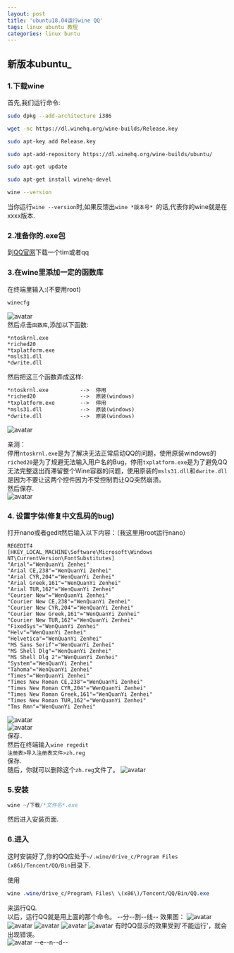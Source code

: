 ```yaml
---
layout: post
title: 'ubuntu18.04运行wine QQ'
tags: linux ubuntu 教程
categories: linux buntu
---
```


新版本ubuntu_
---

### 1.下载wine
首先,我们运行命令:
```bash
sudo dpkg --add-architecture i386
```
```bash
wget -nc https://dl.winehq.org/wine-builds/Release.key
```
```bash
sudo apt-key add Release.key
```
```bash
sudo apt-add-repository https://dl.winehq.org/wine-builds/ubuntu/
```
```bash
sudo apt-get update
```
```bash
sudo apt-get install winehq-devel
```
```bash
wine --version
```
当你运行`wine --version`时,如果反馈出`wine *版本号* `的话,代表你的wine就是在xxxx版本.  
  
### 2.准备你的.exe包
到[QQ官网](https://im.qq.com)下载一个tim或者qq
### 3.在wine里添加一定的函数库
在终端里输入:(不要用root)
```bash
winecfg
```
![avatar](https://coding.net/u/SunbossRS/p/GotBlogDowner/git/raw/master/img/RunQQonUbuntu18.04/01.png)  
然后点击`函数库`,添加以下函数:
```WindowsRun
*ntoskrnl.exe
*riched20
*txplatform.exe
*msls31.dll
*dwrite.dll
```
然后把这三个函数弄成这样:  
```default
*ntoskrnl.exe          -->  停用
*riched20              -->  原装(windows)
*txplatform.exe        -->  停用
*msls31.dll            -->  原装(windows)
*dwrite.dll            -->  原装(windows)
```
![avatar](https://coding.net/u/SunbossRS/p/GotBlogDowner/git/raw/master/img/RunQQonUbuntu18.04/02.png)  
  
亲测：  
停用`ntoskrnl.exe`是为了解决无法正常启动QQ的问题，使用原装windows的`riched20`是为了规避无法输入用户名的Bug，停用`txplatform.exe`是为了避免QQ无法完整退出而滞留整个Wine容器的问题，使用原装的`msls31.dll`和`dwrite.dll`是因为不要让这两个控件因为不受控制而让QQ突然崩溃。  
然后保存.  
![avatar](https://coding.net/u/SunbossRS/p/GotBlogDowner/git/raw/master/img/RunQQonUbuntu18.04/03.png)  
### 4. 设置字体(修复中文乱码的bug)
打开nano或者gedit然后输入以下内容：（我这里用root运行nano）
```reg
REGEDIT4
[HKEY_LOCAL_MACHINE\Software\Microsoft\Windows NT\CurrentVersion\FontSubstitutes]
"Arial"="WenQuanYi Zenhei"
"Arial CE,238"="WenQuanYi Zenhei"
"Arial CYR,204"="WenQuanYi Zenhei"
"Arial Greek,161"="WenQuanYi Zenhei"
"Arial TUR,162"="WenQuanYi Zenhei"
"Courier New"="WenQuanYi Zenhei"
"Courier New CE,238"="WenQuanYi Zenhei"
"Courier New CYR,204"="WenQuanYi Zenhei"
"Courier New Greek,161"="WenQuanYi Zenhei"
"Courier New TUR,162"="WenQuanYi Zenhei"
"FixedSys"="WenQuanYi Zenhei"
"Helv"="WenQuanYi Zenhei"
"Helvetica"="WenQuanYi Zenhei"
"MS Sans Serif"="WenQuanYi Zenhei"
"MS Shell Dlg"="WenQuanYi Zenhei"
"MS Shell Dlg 2"="WenQuanYi Zenhei"
"System"="WenQuanYi Zenhei"
"Tahoma"="WenQuanYi Zenhei"
"Times"="WenQuanYi Zenhei"
"Times New Roman CE,238"="WenQuanYi Zenhei"
"Times New Roman CYR,204"="WenQuanYi Zenhei"
"Times New Roman Greek,161"="WenQuanYi Zenhei"
"Times New Roman TUR,162"="WenQuanYi Zenhei"
"Tms Rmn"="WenQuanYi Zenhei"
```
![avatar](https://coding.net/u/SunbossRS/p/GotBlogDowner/git/raw/master/img/RunQQonUbuntu18.04/04.png)  
![avatar](https://coding.net/u/SunbossRS/p/GotBlogDowner/git/raw/master/img/RunQQonUbuntu18.04/05.png)  
保存．  
然后在终端输入`wine regedit`  
`注册表>导入注册表文件>zh.reg`  
保存.  
随后，你就可以删除这个`zh.reg`文件了。
![avatar](https://coding.net/u/SunbossRS/p/GotBlogDowner/git/raw/master/img/RunQQonUbuntu18.04/06.png)
### 5.安装
```css
wine ~/下载/*文件名*.exe
```
然后进入安装页面.
### 6.进入
这时安装好了,你的QQ应处于`~/.wine/drive_c/Program Files (x86)/Tencent/QQ/Bin`目录下.  
  
使用
```css
wine .wine/drive_c/Program\ Files\ \(x86\)/Tencent/QQ/Bin/QQ.exe
```
来运行QQ.  
以后，运行QQ就是用上面的那个命令。
--分--割--线--
效果图：
![avatar](https://coding.net/u/SunbossRS/p/GotBlogDowner/git/raw/master/img/RunQQonUbuntu18.04/07.png)
![avatar](https://coding.net/u/SunbossRS/p/GotBlogDowner/git/raw/master/img/RunQQonUbuntu18.04/08.png)
![avatar](https://coding.net/u/SunbossRS/p/GotBlogDowner/git/raw/master/img/RunQQonUbuntu18.04/09.png)
![avatar](https://coding.net/u/SunbossRS/p/GotBlogDowner/git/raw/master/img/RunQQonUbuntu18.04/2018-06-19%2000-35-47%20%E7%9A%84%E5%B1%8F%E5%B9%95%E6%88%AA%E5%9B%BE.png)
![avatar](https://coding.net/u/SunbossRS/p/GotBlogDowner/git/raw/master/img/RunQQonUbuntu18.04/2018-06-19%2000-37-00%20%E7%9A%84%E5%B1%8F%E5%B9%95%E6%88%AA%E5%9B%BE.png)
有时QQ显示的效果受到'不能运行'，就会出现错误。  
![avatar](https://coding.net/u/SunbossRS/p/GotBlogDowner/git/raw/master/img/RunQQonUbuntu18.04/2018-06-19%2000-40-18%20%E7%9A%84%E5%B1%8F%E5%B9%95%E6%88%AA%E5%9B%BE.png)
--e--n--d--
